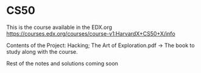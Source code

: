 # CS50
This is the course available in the EDX.org
https://courses.edx.org/courses/course-v1:HarvardX+CS50+X/info

Contents of the Project:
Hacking; The Art of Exploration.pdf -> The book to study along with the course.

Rest of the notes and solutions coming soon
